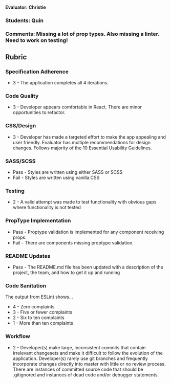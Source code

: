 #### Evaluator: Christie  
### Students: Quin
### Comments: Missing a lot of prop types. Also missing a linter. Need to work on testing!

## Rubric

### Specification Adherence

* 3 - The application completes all 4 iterations.

### Code Quality

* 3 - Developer appears comfortable in React. There are minor opportunities to refactor.

### CSS/Design

* 3 - Developer has made a targeted effort to make the app appealing and user friendly. Evaluator has multiple recommendations for design changes. Follows majority of the 10 Essential Usability Guidelines.

### SASS/SCSS

- Pass - Styles are written using either SASS or SCSS
- Fail - Styles are written using vanilla CSS

### Testing

* 2 - A valid attempt was made to test functionality with obvious gaps where functionality is not tested

### PropType Implementation

* Pass - Proptype validation is implemented for any component receiving props.
* Fail - There are components missing proptype validation.

### README Updates

* Pass - The README.md file has been updated with a description of the project, the team, and how to get it up and
  running

### Code Sanitation

The output from ESLint shows…

* 4 - Zero complaints
* 3 - Five or fewer complaints
* 2 - Six to ten complaints
* 1 - More than ten complaints

### Workflow

* 2 - Developer(s) make large, inconsistent commits that contain irrelevant changesets and make it difficult to follow the evolution of the application. Developer(s) rarely use git branches and frequently incorporate changes directly into master with little or no review process. There are instances of committed source code that should be .gitignored and instances of dead code and/or debugger statements.
